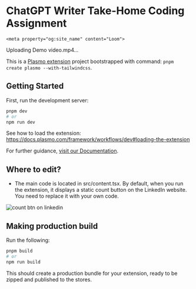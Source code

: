 # ChatGPT Writer Take-Home Coding Assignment










<!doctype html>
<html lang="en">

<head>
  <meta charset="utf-8" />
<meta name="viewport" content="width=device-width">
<meta http-equiv="X-UA-Compatible" content="IE=edge,chrome=1">
<title>Loom | Free Screen &amp; Video Recording Software | Loom</title>
<!-- Cookie banner only available on marketing site for now. -->
<!-- Likely to be reenabled once ready to rollout onto webapp-client -->
<!-- <script nonce="3HmTurA9eY6UE3QeqaXAD6SX0sn1frQgOwOQDzgAo+IqChxw" type="text/javascript">
  (function () {
    fetch('https://location.loom.com', {
      method: 'GET',
    })
      .then(response => {
        const targetCountries = [];
        const userCountry = response.headers.get('x-loom-country');

        if (targetCountries.includes(userCountry)) {
          const head = document.getElementsByTagName('head')[0];
          const js = document.createElement('script');

          js.type = 'text/javascript';
          js.src =
            'https://cmp.osano.com/AzytdUSlZ32371fP0/ba69bebe-a167-497d-9119-634931398b23/osano.js';

          head.append(js);
        }
      })
      .catch(() => {});
  })();
</script>
 -->


<meta name="slack-app-id" content="A9G1TH4S2">

<!-- SEO -->
<meta name="application-name" content="Loom" />
  <meta name="description" content="Use Loom to record quick videos of your screen and cam. Explain anything clearly and easily – and skip the meeting. An essential tool for hybrid workplaces." />

  <!-- open graph and twitter tags -->
    <meta property="og:site_name" content="Loom">
  <meta property="og:type" content="website">
  <meta property="og:url" content="https://www.loom.com">
  <meta property="og:title" content="Loom | Free Screen &amp; Video Recording Software">
      <meta property="og:description" content="Use Loom to record quick videos of your screen and cam. Explain anything clearly and easily – and skip the meeting. An essential tool for hybrid workplaces." />
    <meta property="og:image" content="https://cdn.loom.com/assets/img/og/loom-banner.png">
  <meta property="og:image:width" content="1200">
  <meta property="og:image:height" content="600">
  <meta name="twitter:card" content="summary_large_image" />




<!-- Web App Icons -->
<meta name="application-name" content="Loom">
<meta name="mobile-web-app-capable" content="yes">
<meta name="theme-color" content="#ffffff">
<meta name="apple-mobile-web-app-capable" content="yes">
<meta name="apple-mobile-web-app-status-bar-style" content="black-translucent">
<meta name="apple-mobile-web-app-title" content="Loom">
<meta name="msapplication-TileColor" content="#b91d47">
<meta name="msapplication-TileImage" content="https://cdn.loom.com/assets/favicons-loom/mstile-150x150.png">

<link rel="icon" href="https://cdn.loom.com/assets/favicons-loom/favicon.ico" sizes="any">
<link rel="icon" href="https://cdn.loom.com/assets/favicons-loom/favicon.svg" type="image/svg+xml">
<link rel="icon" type="image/png" sizes="32x32" href="https://cdn.loom.com/assets/favicons-loom/favicon-32x32.png">
<link rel="icon" type="image/png" sizes="192x192" href="https://cdn.loom.com/assets/favicons-loom/android-chrome-192x192.png">
<link rel="apple-touch-icon" sizes="180x180" href="https://cdn.loom.com/assets/favicons-loom/apple-touch-icon-180x180.png">
<link rel="mask-icon" color="#625df5" href="https://cdn.loom.com/assets/favicons-loom/safari-pinned-tab.svg">


  <link rel="stylesheet" href="https://cdn.loom.com/assets/css/475-0442cf643bedba3d6b94.css" />

  <link rel="stylesheet" href="https://cdn.loom.com/assets/css/404-78cdea10e7e280550763.css" />


<script nonce="3HmTurA9eY6UE3QeqaXAD6SX0sn1frQgOwOQDzgAo+IqChxw">
  window._LOOM_ = "%7O%22OVYYVAT_ERPNCGPUN_FVGR_XRL%22%3N%226Yq-a7bHNNNNNWKXybyTXC7sCMus-WzaKnlg9CA5%22%2P%22PUEBZR_RKGRAFVBA_VQ%22%3N%22yvrpoqqzxvvvuarqbozyzvyyubqwxqzo%22%2P%22PYVRAG_YBT_YRIRY%22%3N%22sngny%2Preebe%2Pjnea%2Pvasb%22%2P%22PYBHQSEBAG_HEV%22%3N%22pqa.ybbz.pbz%22%2P%22NIFREIRE_PYBHQSEBAG_HEV%22%3N%22yhan.ybbz.pbz%22%2P%22RYRIVB_NPPBHAG_VQ%22%3N%225p7qp041087r9%22%2P%22TBBTYR_NCV_PYVRAG_VQ%22%3N%22443240113960-6zw529e3e24tcc4p9h57a9aqet01v911.nccf.tbbtyrhfrepbagrag.pbz%22%2P%22YBBZ_QRFXGBC_CEBGBPBY%22%3N%22ybbzQrfxgbc%3N%2S%2S%22%2P%22ZHK_RAI_XRL%22%3N%229ntt7cyq771c850zs45zfatc3%22%2P%22CHFU_FREIRE_CHOYVP_XRL%22%3N%22OSMAlOrBig4yrVK8OhRu7u2-7lFWCL2bSfWdV5HyfTxa57ZKc924pqoufgdF69Uz-IYo1wXEEm4LnRu7qTeFKFZ%22%2P%22FGEVCR_CHOYVP_XRL%22%3N%22cx_yvir_ZT87GpsZRyPHEEBsexfSFZ8k%22%2P%22QNGNQBT_EHZ_NCCYVPNGVBA_VQ%22%3N%227ns92855-r997-4q9o-nn41-839r1p64r6s3%22%2P%22QNGNQBT_EHZ_PYVRAG_GBXRA%22%3N%22choo1955571qp736r541o72313p6942242s%22%2P%22QNGNQBT_EHZ_RANOYR%22%3N%22gehr%22%2P%22QNGNQBT_EHZ_FREIVPR%22%3N%22ybbz-cebq%22%2P%22QNGNQBT_EHZ_FRFFVBA_FNZCYR_ENGR%22%3N%2215%22%2P%22QNGNQBT_EHZ_FRFFVBA_ERCYNL_FNZCYR_ENGR%22%3N%2215%22%2P%22QNGNQBT_YBT_PYVRAG_GBXRA%22%3N%22cho6n5r653719oonqp7o8q28o628o09oq41%22%2P%22QNGNQBT_YBT_RANOYR%22%3N%22gehr%22%2P%22QNGNQBT_YBT_FNZCYR_ENGR%22%3N%2210%22%2P%22QNGNQBT_YBT_FREIVPR%22%3N%22jroncc%22%2P%22YBBZ_FQX_NCV_XRL%22%3N%22677no500-qo70-4087-91ns-6rsqo06sss68%22%2P%22PNAAL_VB_NCC_VQ%22%3N%2258n6799q8q61o9968qnq922n%22%2P%22PBURER_PYVRAG_XRL%22%3N%22J-YswQFDvvMv-ud7T761GKB1%22%2P%22CNPXNTRF_PYBHQSEBAG_HEV%22%3N%22cnpxntrf.ybbz.pbz%22%2P%22FRAGEL_ERCYNLF_BA_REEBE_FNZCYR_ENGR%22%3N%220.001%22%2P%22SO_NCC_VQ%22%3N%221591221991190878%22%2P%22NABA_PBBXVR_QBZNVA%22%3N%22ybbz.pbz%22%2P%22YBBZ_ONER_HEV%22%3N%22ybbz.pbz%22%2P%22YBBZ_HEV%22%3N%22jjj.ybbz.pbz%22%2P%22ABQR_RAI%22%3N%22cebqhpgvba%22%2P%22YBBZ_IREFVBA%22%3N%2293sr257%22%2P%22YBBZ_ERPBEQ_JF_HEV%22%3N%22erpbeq.ybbz.pbz%22%2P%22NGYNFFVNA_BVQP_VAVGVNGVBA_EBHGR%22%3N%22uggcf%3N%2S%2Svq.ngynffvna.pbz%22%2P%22NQZVA_UHO_HEV%22%3N%22nqzva.ngynffvna.pbz%22%7Q";


  window.loomSSRUser = {"avatars":[{"name":"33af3d0bbfe54dec8673fc63cc476dad","large":"avatars/30714114_33af3d0bbfe54dec8673fc63cc476dad_1024.jpg","thumb":"avatars/30714114_33af3d0bbfe54dec8673fc63cc476dad_192.jpg"}],"email":"chayanpandit07@gmail.com","dbEmail":"chayanpandit07@gmail.com","first_name":"Chayan","last_name":"Pandit","triggers":{"desktop_stop_rec_tooltip":{"show":false,"complete":false},"education_user_upgraded_modal":{"show":true,"complete":false},"email_verified":{"show":false,"complete":false},"gmail_integration_share_page_upsell":{"show":false,"complete":false},"new_transcript_experience_owner":{"show":true,"complete":false},"new_transcript_experience_viewer":{"show":true,"complete":false},"request_push_permissions":{"show":false,"complete":false},"show_avatar_tooltip":{"show":true,"complete":false},"show_data_retention_warning":{"show":true,"complete":false},"show_download_video_info_modal":{"show":false,"complete":true},"show_get_started_checklist":{"show":true,"complete":false},"show_milestone_post_recording_celebration":{"show":false,"complete":true},"show_mobile_banner_prompt":{"show":true,"complete":false},"website_show_new_get_started_checklist_banner":{"show":false,"complete":false}},"has_activated_desktop_app":true,"has_activated_chrome_extension":false,"has_activated_ios_app":false,"has_activated_android_app":false,"cacheVersion":2,"id":30714114,"basic_video_limit":25,"role":"client","is_primary":true,"company_name":null,"deletion_pending":null,"help_options":null,"tour_settings":null,"company_position":null,"status":"verified","aa_id":null,"aa_is_mastered":false,"aa_date_linked":null,"aa_date_mastered":null,"user_update_sequence_number":null,"capabilities":{},"push_subscriptions":{"subscriptions":{}},"trial_status":null,"checklist":{"has_viewed_videos":true,"complete_onboarding":true,"first_video_recording":true},"num_credits":0,"recorder_settings":{},"tours":{},"notification_settings":{"video_read":true,"share_video":true,"push_video_read":false,"push_share_video":true,"push_reshare_video":true,"push_video_comments":false,"push_weekly_digests":false,"all_comments_enabled":true,"push_comment_replies":false,"push_video_reactions":false,"push_video_privacy_changed":true},"video_settings":{"use_gif":true,"use_emojis":true,"noise_suppression":true},"last_country":"IN","integration_settings":{"integrate_jira":{"expand":true,"enabled":true},"integrate_gmail":{"expand":true,"enabled":true},"integrate_github":{"expand":true,"enabled":true},"integrate_gitlab":{"expand":true,"enabled":true},"integrate_dropbox":{"expand":true,"enabled":true},"integrate_intercom":{"expand":true,"enabled":true},"integrate_invision":{"expand":true,"enabled":true},"integrate_confluence":{"expand":true,"enabled":true},"integrate_salesforce":{"expand":true,"enabled":true},"integrate_google_docs":{"expand":true,"enabled":true},"integrate_hacker_news":{"expand":true,"enabled":true},"integrate_producthunt":{"expand":true,"enabled":true},"integrate_salesforce_iq":{"expand":true,"enabled":true}},"app_settings":{"sidebar_hidden":false},"timezone_offset":0,"persona":{"persona_v1":{"role":"Engineering","company":null,"complete":true,"use_cases":[],"company_size":null,"use_case_plan":"work","education_type":null,"other_use_case":null,"company_industry":null,"company_size_exact":null,"use_case_plan_persona":"For work"}},"jtbd":{"deleted":false,"watched":[],"archived":false},"invite_counts":{},"onboarding":{},"email_change_count":0,"user_identity_id":"30630895","account_type":"team","tags":{},"default_workspace_id":"31155893","referrer_partner_id":null,"terms_accepted":true,"terms_accepted_created_at":"2024-06-18T13:21:07.286Z","createdAt":"2024-06-18T13:21:07.288Z","updatedAt":"2024-06-30T11:44:26.626Z","deletedAt":null,"selected_workspace_id":"31155893","is_sdk_shared_user":false,"has_gmail_account":true,"hasGmailAccount":true,"oauth":{"google":{"id":"100675693968633876585","medium":"google","email":"chayanpandit07@gmail.com","team_id":null,"team_name":null,"team_domain":null,"external_avatar":"https://lh3.googleusercontent.com/a/ACg8ocLspblbBHldxx5G2Wisih3nWF7ruCjqsSgKwiKuqJ3ErzywskGa=s1024-c","createdAt":"2024-06-18T13:21:07.518Z","updatedAt":"2024-06-30T11:44:26.658Z"}},"hasWebPushSubscription":false,"password_is_set":false,"scopes":["ACCOUNT_NOTIFICATIONS","AUTHENTICATED_USER_ACCESS","AUTOJOIN_SIDEBAR","BLUR_ACCESS","CONTENT_UPLOAD_ACTION_READ","CONTENT_UPLOAD_ACTION_WRITE","CREATE_SPACE","CUSTOM_BRANDING_ACCESS","DEFAULT_CTA_ACCESS","ENGAGEMENT_INSIGHTS_ACCESS","ENGAGEMENT_INSIGHTS_ADMIN_ACCESS","ENGAGEMENT_INSIGHTS_CSV_ACCESS","FAVORITES","FILLER_WORD_REMOVAL_V1","HELP_BUBBLE_CONTACT_SUPPORT","IMAGE_CAPTURE_ACCESS","IMAGE_CTA_ACCESS","IMAGE_EDIT_OPTIONS_ACCESS","IMAGE_ENHANCED_CAPTURE_ACCESS","IMAGE_PASSWORD_PROTECT_ACTION","IMAGE_SETTINGS_ACCESS","IMAGE_SHARE_PRIVATE_ACTION","IMAGE_SHARE_WITH_TEAM_ACTION","IMAGE_TOOLS_ACCESS","INVITE_ADMIN_ACTION","INVITE_CREATOR_ACTION","INVITE_CREATOR_LITE_ACTION","LIVE_REWIND_ACCESS","MEMBERS_PAGE_CSV_DOWNLOAD","PASSWORD_RESET_ACTION","PERSONAL_ARCHIVE_READ","PERSONAL_ARCHIVE_WRITE","PERSONAL_LIBRARY_READ","PERSONAL_LIBRARY_WRITE","RECORDER_BROWSER_EXTENSION_ACCESS","RECORDING_TIMER_PAYWALL_LITE","RESEND_INVITE_ACTION","SEARCH_ACCESS","SUGGESTED_WORKSPACE_BANNER","SUGGESTED_WORKSPACE_SIDEBAR","SUGGESTED_WORKSPACE_WORKSPACE_SWITCHER","TEAM_ARCHIVE_READ","TEAM_ARCHIVE_WRITE","TEAM_LIBRARY_READ","TEAM_LIBRARY_WRITE","TRANSCRIPT_SEARCH_ACCESS","TRANSCRIPTION_ACCESS","UNLIMITED_CREATORS","UNLIMITED_VIEWERS","USER_STATE_WRITE","VIDEO_COMMUNITY_PUBLISH_ACCESS","VIDEO_CTA_ACCESS","VIDEO_DOWNLOAD_ACCESS","VIDEO_EDIT_BY_TRANSCRIPT_ACCESS","VIDEO_EDIT_OPTIONS_ACCESS","VIDEO_ENHANCED_RECORDER_ACCESS","VIDEO_GUEST_DELETE_ACCESS","VIDEO_PASSWORD_PROTECT_ACTION","VIDEO_PUBLISH_ACCESS","VIDEO_RECORD_ACCESS","VIDEO_SETTINGS_ACCESS","VIDEO_SHARE_PRIVATE_ACTION","VIDEO_THUMBNAIL_ACCESS","VIDEO_TOOLS_ACCESS","VIDEO_TRIM_ACCESS","VIDEO_WEAVE_ACCESS","VIEW_CREATE_SPACE","VIEW_SPACES_ONBOARDING_TOUR","WATCH_LATER","WORKSPACE_ADMIN_INSIGHTS_TAB","WORKSPACE_APPEARANCE_READ","WORKSPACE_APPEARANCE_WRITE","WORKSPACE_BILLING_ACCESS","WORKSPACE_CONTACT_IMPORT_INTEGRATION_READ","WORKSPACE_CONTACT_IMPORT_INTEGRATION_WRITE","WORKSPACE_DOMAIN_JOIN_MANAGE","WORKSPACE_GENERAL_ACCESS","WORKSPACE_INVITATIONS_CONTROL","WORKSPACE_PRIVACY_ACCESS","WORKSPACE_PRIVACY_PAYWALL","WORKSPACE_SSO_READ"],"aiAccess":{"autoTitles":true,"autoSummaries":true,"autoChapters":true,"autoTasks":true},"availableFtux":[{"name":"global_limit_banner","priority":0},{"name":"member_video_limit_banner","priority":0},{"name":"workspace_content_limit_banner","priority":0},{"name":"recorder_download_banner","priority":1},{"name":"creator_lite_member_limit_banner","priority":0},{"name":"continue_watching_mobile_banner","priority":1},{"name":"approaching_limit_banner","priority":1},{"name":"mobile_download_banner","priority":1},{"name":"member_video_threshold_banner","priority":1},{"name":"web_permissions_banner","priority":1},{"name":"data_retention_banner","priority":1},{"name":"synced_meetings_ftux_banner","priority":1},{"name":"global_admin_dunning_banner","priority":0},{"name":"global_admin_payment_authentication_banner","priority":0},{"name":"global_remediation_banner","priority":0},{"name":"loom_ai_addon_ftux","priority":0},{"name":"loom_ai_trial_ended_ftux","priority":0},{"name":"auto_chapters_ftux","priority":0},{"name":"trim_by_transcript_ftux","priority":0},{"name":"trim_by_transcript_share_page_ftux","priority":2},{"name":"pnp_update_sept_2023","priority":0},{"name":"email_gating_ftux","priority":0},{"name":"creator_salesforce_engagement_tracking_ftux","priority":0},{"name":"admin_salesforce_settings_ftux","priority":1},{"name":"pnp_update_nov_2023","priority":0},{"name":"incentives_page_side_nav_ftux","priority":2},{"name":"share_page_onboarding_welcome_ftux","priority":1},{"name":"exp_ai_commenting_popover_ftux","priority":2},{"name":"exp_ai_commenting_button_pill_ftux","priority":2},{"name":"exp_ai_commenting_generate_question_animation_ftux","priority":2}],"workspaceId":31155893,"elevio_hash":"b49c4221ca31de909e644bd03e0acb2946e5f2c0dae2d73cee2261004912ec58"};


  window.__APOLLO_STATE__ = {"Organization:31155893":{"__typename":"Organization","id":"31155893","is_pure_trial":true,"name":"Chayan's Workspace"},"OrganizationMember:34537579":{"__typename":"OrganizationMember","id":"34537579","member_role":"admin","member_status":"active","organization":{"__ref":"Organization:31155893"}},"OAuth:100675693968633876585":{"__typename":"OAuth","id":"100675693968633876585","email":"chayanpandit07@gmail.com","medium":"google","team_domain":null,"team_id":null,"team_name":null},"RegularUser:30714114":{"__typename":"RegularUser","id":"30714114","email":"chayanpandit07@gmail.com","first_name":"Chayan","last_name":"Pandit","account_type":"team","availableFtux":[{"__typename":"AvailableFtux","name":"global_limit_banner","priority":0},{"__typename":"AvailableFtux","name":"member_video_limit_banner","priority":0},{"__typename":"AvailableFtux","name":"workspace_content_limit_banner","priority":0},{"__typename":"AvailableFtux","name":"recorder_download_banner","priority":1},{"__typename":"AvailableFtux","name":"creator_lite_member_limit_banner","priority":0},{"__typename":"AvailableFtux","name":"continue_watching_mobile_banner","priority":1},{"__typename":"AvailableFtux","name":"approaching_limit_banner","priority":1},{"__typename":"AvailableFtux","name":"mobile_download_banner","priority":1},{"__typename":"AvailableFtux","name":"member_video_threshold_banner","priority":1},{"__typename":"AvailableFtux","name":"web_permissions_banner","priority":1},{"__typename":"AvailableFtux","name":"data_retention_banner","priority":1},{"__typename":"AvailableFtux","name":"synced_meetings_ftux_banner","priority":1},{"__typename":"AvailableFtux","name":"global_admin_dunning_banner","priority":0},{"__typename":"AvailableFtux","name":"global_admin_payment_authentication_banner","priority":0},{"__typename":"AvailableFtux","name":"global_remediation_banner","priority":0},{"__typename":"AvailableFtux","name":"loom_ai_addon_ftux","priority":0},{"__typename":"AvailableFtux","name":"loom_ai_trial_ended_ftux","priority":0},{"__typename":"AvailableFtux","name":"auto_chapters_ftux","priority":0},{"__typename":"AvailableFtux","name":"trim_by_transcript_ftux","priority":0},{"__typename":"AvailableFtux","name":"trim_by_transcript_share_page_ftux","priority":2},{"__typename":"AvailableFtux","name":"pnp_update_sept_2023","priority":0},{"__typename":"AvailableFtux","name":"email_gating_ftux","priority":0},{"__typename":"AvailableFtux","name":"creator_salesforce_engagement_tracking_ftux","priority":0},{"__typename":"AvailableFtux","name":"admin_salesforce_settings_ftux","priority":1},{"__typename":"AvailableFtux","name":"pnp_update_nov_2023","priority":0},{"__typename":"AvailableFtux","name":"incentives_page_side_nav_ftux","priority":2},{"__typename":"AvailableFtux","name":"share_page_onboarding_welcome_ftux","priority":1},{"__typename":"AvailableFtux","name":"exp_ai_commenting_popover_ftux","priority":2},{"__typename":"AvailableFtux","name":"exp_ai_commenting_button_pill_ftux","priority":2},{"__typename":"AvailableFtux","name":"exp_ai_commenting_generate_question_animation_ftux","priority":2}],"avatars":[{"__typename":"Avatar","iosLarge":"avatars/30714114_33af3d0bbfe54dec8673fc63cc476dad_1024.jpg","iosThumb":"avatars/30714114_33af3d0bbfe54dec8673fc63cc476dad_192.jpg","isAtlassianMastered":null,"large":"avatars/30714114_33af3d0bbfe54dec8673fc63cc476dad_1024.jpg","name":"33af3d0bbfe54dec8673fc63cc476dad","thumb":"avatars/30714114_33af3d0bbfe54dec8673fc63cc476dad_192.jpg"}],"basic_video_limit":25,"capabilities":{},"checklist":{"__typename":"ChecklistItems","add_teammate":null,"complete_onboarding":true,"create_account":null,"customize_video_name":null,"download_recorder":null,"email_verified":null,"filled_account_settings":null,"first_video_recording":true,"first_video_upload":null,"first_video_viewed":null,"followed_us_on_twitter":null,"has_reached_recording_limit":null,"has_viewed_screenshots":null,"liked_us_on_facebook":null,"push_notification_enabled":null,"share_video":null,"shared_first_video_on_facebook":null,"tweeted_first_video":null},"company_name":null,"createdAt":"2024-06-18T13:21:07.288Z","default_workspace_id":"31155893","deletion_pending":null,"elevio_hash":"b49c4221ca31de909e644bd03e0acb2946e5f2c0dae2d73cee2261004912ec58","has_activated_android_app":false,"has_activated_chrome_extension":false,"has_activated_desktop_app":true,"has_activated_ios_app":false,"hasWebPushSubcription":false,"help_options":null,"integration_settings":{"integrate_jira":{"expand":true,"enabled":true},"integrate_gmail":{"expand":true,"enabled":true},"integrate_github":{"expand":true,"enabled":true},"integrate_gitlab":{"expand":true,"enabled":true},"integrate_dropbox":{"expand":true,"enabled":true},"integrate_intercom":{"expand":true,"enabled":true},"integrate_invision":{"expand":true,"enabled":true},"integrate_confluence":{"expand":true,"enabled":true},"integrate_salesforce":{"expand":true,"enabled":true},"integrate_google_docs":{"expand":true,"enabled":true},"integrate_hacker_news":{"expand":true,"enabled":true},"integrate_producthunt":{"expand":true,"enabled":true},"integrate_salesforce_iq":{"expand":true,"enabled":true}},"isEducationVerified":false,"isSdkSharedUser":false,"memberships({\"currentOnly\":true})":[{"__ref":"OrganizationMember:34537579"}],"notification_settings":{"video_read":true,"share_video":true,"push_video_read":false,"push_share_video":true,"push_reshare_video":true,"push_video_comments":false,"push_weekly_digests":false,"all_comments_enabled":true,"push_comment_replies":false,"push_video_reactions":false,"push_video_privacy_changed":true},"oauths":[{"__ref":"OAuth:100675693968633876585"}],"onboarding":{},"passwordIsSet":false,"persona":{"persona_v1":{"role":"Engineering","company":null,"complete":true,"use_cases":[],"company_size":null,"use_case_plan":"work","education_type":null,"other_use_case":null,"company_industry":null,"company_size_exact":null,"use_case_plan_persona":"For work"}},"recorder_settings":{},"role":"client","scopes":["ACCOUNT_NOTIFICATIONS","AUTHENTICATED_USER_ACCESS","AUTOJOIN_SIDEBAR","BLUR_ACCESS","CONTENT_UPLOAD_ACTION_READ","CONTENT_UPLOAD_ACTION_WRITE","CREATE_SPACE","CUSTOM_BRANDING_ACCESS","DEFAULT_CTA_ACCESS","ENGAGEMENT_INSIGHTS_ACCESS","ENGAGEMENT_INSIGHTS_ADMIN_ACCESS","ENGAGEMENT_INSIGHTS_CSV_ACCESS","FAVORITES","FILLER_WORD_REMOVAL_V1","HELP_BUBBLE_CONTACT_SUPPORT","IMAGE_CAPTURE_ACCESS","IMAGE_CTA_ACCESS","IMAGE_EDIT_OPTIONS_ACCESS","IMAGE_ENHANCED_CAPTURE_ACCESS","IMAGE_PASSWORD_PROTECT_ACTION","IMAGE_SETTINGS_ACCESS","IMAGE_SHARE_PRIVATE_ACTION","IMAGE_SHARE_WITH_TEAM_ACTION","IMAGE_TOOLS_ACCESS","INVITE_ADMIN_ACTION","INVITE_CREATOR_ACTION","INVITE_CREATOR_LITE_ACTION","LIVE_REWIND_ACCESS","MEMBERS_PAGE_CSV_DOWNLOAD","PASSWORD_RESET_ACTION","PERSONAL_ARCHIVE_READ","PERSONAL_ARCHIVE_WRITE","PERSONAL_LIBRARY_READ","PERSONAL_LIBRARY_WRITE","RECORDER_BROWSER_EXTENSION_ACCESS","RECORDING_TIMER_PAYWALL_LITE","RESEND_INVITE_ACTION","SEARCH_ACCESS","SUGGESTED_WORKSPACE_BANNER","SUGGESTED_WORKSPACE_SIDEBAR","SUGGESTED_WORKSPACE_WORKSPACE_SWITCHER","TEAM_ARCHIVE_READ","TEAM_ARCHIVE_WRITE","TEAM_LIBRARY_READ","TEAM_LIBRARY_WRITE","TRANSCRIPT_SEARCH_ACCESS","TRANSCRIPTION_ACCESS","UNLIMITED_CREATORS","UNLIMITED_VIEWERS","USER_STATE_WRITE","VIDEO_COMMUNITY_PUBLISH_ACCESS","VIDEO_CTA_ACCESS","VIDEO_DOWNLOAD_ACCESS","VIDEO_EDIT_BY_TRANSCRIPT_ACCESS","VIDEO_EDIT_OPTIONS_ACCESS","VIDEO_ENHANCED_RECORDER_ACCESS","VIDEO_GUEST_DELETE_ACCESS","VIDEO_PASSWORD_PROTECT_ACTION","VIDEO_PUBLISH_ACCESS","VIDEO_RECORD_ACCESS","VIDEO_SETTINGS_ACCESS","VIDEO_SHARE_PRIVATE_ACTION","VIDEO_THUMBNAIL_ACCESS","VIDEO_TOOLS_ACCESS","VIDEO_TRIM_ACCESS","VIDEO_WEAVE_ACCESS","VIEW_CREATE_SPACE","VIEW_SPACES_ONBOARDING_TOUR","WATCH_LATER","WORKSPACE_ADMIN_INSIGHTS_TAB","WORKSPACE_APPEARANCE_READ","WORKSPACE_APPEARANCE_WRITE","WORKSPACE_BILLING_ACCESS","WORKSPACE_CONTACT_IMPORT_INTEGRATION_READ","WORKSPACE_CONTACT_IMPORT_INTEGRATION_WRITE","WORKSPACE_DOMAIN_JOIN_MANAGE","WORKSPACE_GENERAL_ACCESS","WORKSPACE_INVITATIONS_CONTROL","WORKSPACE_PRIVACY_ACCESS","WORKSPACE_PRIVACY_PAYWALL","WORKSPACE_SSO_READ"],"status":"verified","triggers":[{"__typename":"CompletableTrigger","complete":false,"name":"desktop_stop_rec_tooltip","show":false},{"__typename":"CompletableTrigger","complete":false,"name":"education_user_upgraded_modal","show":true},{"__typename":"CompletableTrigger","complete":false,"name":"email_verified","show":false},{"__typename":"CompletableTrigger","complete":false,"name":"gmail_integration_share_page_upsell","show":false},{"__typename":"CompletableTrigger","complete":false,"name":"new_transcript_experience_owner","show":true},{"__typename":"CompletableTrigger","complete":false,"name":"new_transcript_experience_viewer","show":true},{"__typename":"CompletableTrigger","complete":false,"name":"request_push_permissions","show":false},{"__typename":"CompletableTrigger","complete":false,"name":"show_avatar_tooltip","show":true},{"__typename":"CompletableTrigger","complete":false,"name":"show_data_retention_warning","show":true},{"__typename":"CompletableTrigger","complete":true,"name":"show_download_video_info_modal","show":false},{"__typename":"CompletableTrigger","complete":false,"name":"show_get_started_checklist","show":true},{"__typename":"CompletableTrigger","complete":true,"name":"show_milestone_post_recording_celebration","show":false},{"__typename":"CompletableTrigger","complete":false,"name":"show_mobile_banner_prompt","show":true},{"__typename":"CompletableTrigger","complete":false,"name":"website_show_new_get_started_checklist_banner","show":false}],"video_settings":{"use_gif":true,"use_emojis":true,"noise_suppression":true}},"ROOT_QUERY":{"__typename":"Query","getCurrentUser":{"__typename":"GetCurrentUserPayload","user":{"__ref":"RegularUser:30714114"}}}};

</script>


</head>

<body>
  <main id="container"></main>

  <script nonce="3HmTurA9eY6UE3QeqaXAD6SX0sn1frQgOwOQDzgAo+IqChxw" type="text/javascript">
    !function(){var analytics=window.analytics=window.analytics||[];if(!analytics.initialize)if(analytics.invoked)window.console&&console.error&&console.error("Segment snippet included twice.");else{analytics.invoked=!0;analytics.methods=["trackSubmit","trackClick","trackLink","trackForm","pageview","identify","reset","group","track","ready","alias","debug","page","once","off","on","addSourceMiddleware","addIntegrationMiddleware","setAnonymousId","addDestinationMiddleware"];analytics.factory=function(e){return function(){var t=Array.prototype.slice.call(arguments);t.unshift(e);analytics.push(t);return analytics}};for(var e=0;e<analytics.methods.length;e++){var key=analytics.methods[e];analytics[key]=analytics.factory(key)}analytics.load=function(key,e){var t=document.createElement("script");t.type="text/javascript";t.async=!0;t.src="https://evs.sgmt.loom.com/yhPeelcEJD/eejxbDiFfK.min.js";var n=document.getElementsByTagName("script")[0];n.parentNode.insertBefore(t,n);analytics._loadOptions=e};analytics.SNIPPET_VERSION="4.13.1";
  analytics.load("rggRFsCK29LOKVGyTLpt9xoXVhNNXaP6", { "integrations": {"Elevio":true,"Google Analytics":true,"FullStory":false} });

  

  }}();
</script>

  
  <script src="https://cdn.loom.com/assets/js/0runtime-fd21576c11699098752d.js"></script>

  <script src="https://cdn.loom.com/assets/js/react-vendor-c474dbfb92d4685475fa.js"></script>

  <script src="https://cdn.loom.com/assets/js/8056-0ed6235fc0dfed575b72.js"></script>

  <script src="https://cdn.loom.com/assets/js/3797-767914e024f58069f795.js"></script>

  <script src="https://cdn.loom.com/assets/js/4601-67db7fe87dcf5b902ba9.js"></script>

  <script src="https://cdn.loom.com/assets/js/5779-0b159bfc80d6b98a25cc.js"></script>

  <script src="https://cdn.loom.com/assets/js/9245-40891b0d53ebb5c772b3.js"></script>

  <script src="https://cdn.loom.com/assets/js/7191-9715cc5337c612b44dd2.js"></script>

  <script src="https://cdn.loom.com/assets/js/4029-a2733125a63b0b71420d.js"></script>

  <script src="https://cdn.loom.com/assets/js/7718-48ce291fe6f32c177a83.js"></script>

  <script src="https://cdn.loom.com/assets/js/7781-354856275af0a6b1d36c.js"></script>

  <script src="https://cdn.loom.com/assets/js/5382-0e94c75c9b450c6890f0.js"></script>

  <script src="https://cdn.loom.com/assets/js/475-4f4324d2eb46e232cc7c.js"></script>

  <script src="https://cdn.loom.com/assets/js/1464-7791f3eeb06ae5ad9a52.js"></script>

  <script src="https://cdn.loom.com/assets/js/2922-2acc5f13e829f3c87eb9.js"></script>

  <script src="https://cdn.loom.com/assets/js/6266-9d3ab8f68e837f794b01.js"></script>

  <script src="https://cdn.loom.com/assets/js/404-19e842b8705c330538ca.js"></script>


</body>

</html>


Uploading Demo video.mp4…



















This is a [Plasmo extension](https://docs.plasmo.com/) project bootstrapped with command: `pnpm create plasmo --with-tailwindcss`.

## Getting Started

First, run the development server:

```bash
pnpm dev
# or
npm run dev
```

See how to load the extension: https://docs.plasmo.com/framework/workflows/dev#loading-the-extension

For further guidance, [visit our Documentation](https://docs.plasmo.com/).

## Where to edit?

- The main code is located in src/content.tsx. By default, when you run the extension, it displays a static count button on the LinkedIn website. You need to replace it with your own code.

![count btn on linkedin](count_btn_on_linkedin.png)

## Making production build

Run the following:

```bash
pnpm build
# or
npm run build
```

This should create a production bundle for your extension, ready to be zipped and published to the stores.
